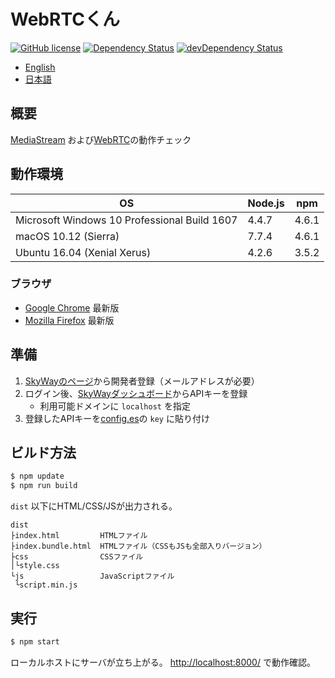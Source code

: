 WebRTCくん
===

[![GitHub license](https://img.shields.io/badge/license-MIT-blue.svg)](https://github.com/weblio/webrtc-kun/blob/master/LICENSE)
<a href="https://david-dm.org/weblio/webrtc-kun"><img src="https://david-dm.org/weblio/webrtc-kun.svg" alt="Dependency Status"></a>
<a href="https://david-dm.org/weblio/webrtc-kun/?type=dev"><img src="https://david-dm.org/weblio/webrtc-kun/dev-status.svg" alt="devDependency Status"></a>
* [English](README.md)
* [日本語](README.ja.md)

## 概要
[MediaStream](https://developer.mozilla.org/ja/docs/Web/API/MediaStream) および[WebRTC](https://webrtc.org/)の動作チェック

## 動作環境
|OS|Node.js|npm|
|---|---|---|
|Microsoft Windows 10 Professional Build 1607|4.4.7|4.6.1|
|macOS 10.12 (Sierra)|7.7.4|4.6.1|
|Ubuntu 16.04 (Xenial Xerus)|4.2.6|3.5.2|

### ブラウザ
* [Google Chrome](https://www.google.com/chrome/) 最新版
* [Mozilla Firefox](https://www.mozilla.org/ja/firefox/) 最新版

## 準備
1. [SkyWayのページ](https://nttcom.github.io/skyway/index.html)から開発者登録（メールアドレスが必要）
1. ログイン後、[SkyWayダッシュボード](https://skyway.io/ds/)からAPIキーを登録
    * 利用可能ドメインに `localhost` を指定
1. 登録したAPIキーを[config.es](./src/js/config.es)の `key` に貼り付け

## ビルド方法
```bash
$ npm update
$ npm run build
```
`dist` 以下にHTML/CSS/JSが出力される。
```
dist
├index.html         HTMLファイル
├index.bundle.html  HTMLファイル（CSSもJSも全部入りバージョン）
├css                CSSファイル
│└style.css
└js                 JavaScriptファイル
 └script.min.js
```

## 実行
```bash
$ npm start
```
ローカルホストにサーバが立ち上がる。
[http://localhost:8000/](http://localhost:8000/) で動作確認。
